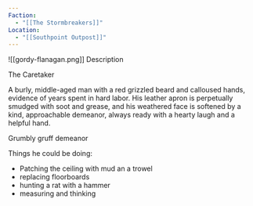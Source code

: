 ```yaml
---
Faction:
  - "[[The Stormbreakers]]"
Location:
  - "[[Southpoint Outpost]]"
---
```


![[gordy-flanagan.png]]
Description

The Caretaker

A burly, middle-aged man with a red grizzled beard and calloused hands, evidence of years spent in hard labor. His leather apron is perpetually smudged with soot and grease, and his weathered face is softened by a kind, approachable demeanor, always ready with a hearty laugh and a helpful hand.

Grumbly gruff demeanor

Things he could be doing:

- Patching the ceiling with mud an a trowel
- replacing floorboards
- hunting a rat with a hammer
- measuring and thinking